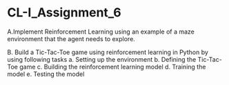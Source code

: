 # CL-I_Assignment_6
A.Implement Reinforcement Learning using an example of a maze environment that the 
agent needs to explore. 

B. Build a Tic-Tac-Toe game using reinforcement learning in Python by using following 
tasks 
a. Setting up the environment 
b. Defining the Tic-Tac-Toe game 
c. Building the reinforcement learning model 
d. Training the model 
e. Testing the model 
